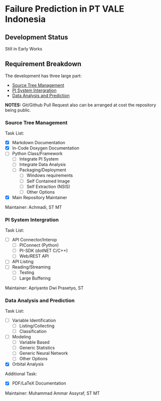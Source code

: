 # Failure Prediction in PT VALE Indonesia

## Development Status

Still in Early Works

## Requirement Breakdown

The development has three large part:
- [Source Tree Management](#source-tree-management)
- [PI System Intergration](#pi-system-intergration)
- [Data Analysis and Prediction](#data-analysis-and-prediction)

**NOTES:** Git/Github Pull Request also can be arranged at cost the repository being public.

### Source Tree Management

Task List:
- [x] Markdown Documentation
- [x] In-Code Doxygen Documentation
- [ ] Python Class/Framework
    - [ ] Integrate PI System
    - [ ] Integrate Data Analysis
    - [ ] Packaging/Deployment
        - [ ] Windows requirements
        - [ ] Self Contained Image
        - [ ] Self Extraction (NSIS)
        - [ ] Other Options
- [x] Main Repository Maintainer

Maintainer: Achmadi, ST MT

### PI System Intergration

Task List:
- [ ] API Connector/Interop
    - [ ] PIConnect (Python)
    - [ ] PI-SDK (dotNET C/C++)
    - [ ] Web/REST API
- [ ] API Listing
- [ ] Reading/Streaming 
    - [ ] Testing
    - [ ] Large Buffering
    
Maintainer: Apriyanto Dwi Prasetyo, ST 

### Data Analysis and Prediction

Task List:
- [ ] Variable Identification
    - [ ] Listing/Collecting
    - [ ] Classification
- [ ] Modeling
    - [ ] Variable Based
    - [ ] Generic Statistics
    - [ ] Generic Neural Network
    - [ ] Other Options
- [x] Orbital Analysis

Additional Task:
- [x] PDF/LaTeX Documentation

Maintainer: Muhammad Ammar Assyraf, ST MT






